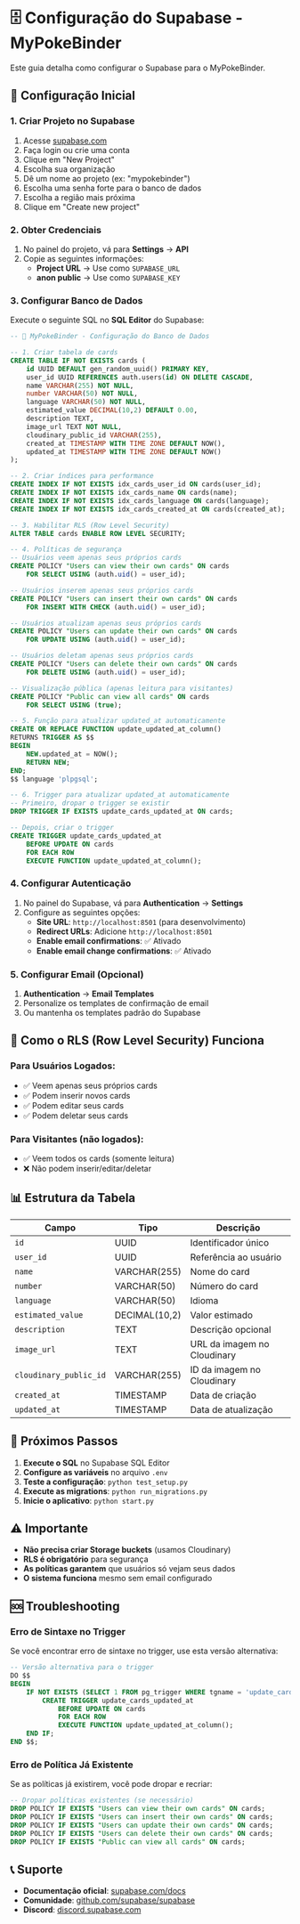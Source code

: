 # 🗄️ Configuração do Supabase - MyPokeBinder

Este guia detalha como configurar o Supabase para o MyPokeBinder.

## 🚀 Configuração Inicial

### 1. Criar Projeto no Supabase

1. Acesse [supabase.com](https://supabase.com)
2. Faça login ou crie uma conta
3. Clique em "New Project"
4. Escolha sua organização
5. Dê um nome ao projeto (ex: "mypokebinder")
6. Escolha uma senha forte para o banco de dados
7. Escolha a região mais próxima
8. Clique em "Create new project"

### 2. Obter Credenciais

1. No painel do projeto, vá para **Settings** → **API**
2. Copie as seguintes informações:
   - **Project URL** → Use como `SUPABASE_URL`
   - **anon public** → Use como `SUPABASE_KEY`

### 3. Configurar Banco de Dados

Execute o seguinte SQL no **SQL Editor** do Supabase:

```sql
-- 🎴 MyPokeBinder - Configuração do Banco de Dados

-- 1. Criar tabela de cards
CREATE TABLE IF NOT EXISTS cards (
    id UUID DEFAULT gen_random_uuid() PRIMARY KEY,
    user_id UUID REFERENCES auth.users(id) ON DELETE CASCADE,
    name VARCHAR(255) NOT NULL,
    number VARCHAR(50) NOT NULL,
    language VARCHAR(50) NOT NULL,
    estimated_value DECIMAL(10,2) DEFAULT 0.00,
    description TEXT,
    image_url TEXT NOT NULL,
    cloudinary_public_id VARCHAR(255),
    created_at TIMESTAMP WITH TIME ZONE DEFAULT NOW(),
    updated_at TIMESTAMP WITH TIME ZONE DEFAULT NOW()
);

-- 2. Criar índices para performance
CREATE INDEX IF NOT EXISTS idx_cards_user_id ON cards(user_id);
CREATE INDEX IF NOT EXISTS idx_cards_name ON cards(name);
CREATE INDEX IF NOT EXISTS idx_cards_language ON cards(language);
CREATE INDEX IF NOT EXISTS idx_cards_created_at ON cards(created_at);

-- 3. Habilitar RLS (Row Level Security)
ALTER TABLE cards ENABLE ROW LEVEL SECURITY;

-- 4. Políticas de segurança
-- Usuários veem apenas seus próprios cards
CREATE POLICY "Users can view their own cards" ON cards
    FOR SELECT USING (auth.uid() = user_id);

-- Usuários inserem apenas seus próprios cards
CREATE POLICY "Users can insert their own cards" ON cards
    FOR INSERT WITH CHECK (auth.uid() = user_id);

-- Usuários atualizam apenas seus próprios cards
CREATE POLICY "Users can update their own cards" ON cards
    FOR UPDATE USING (auth.uid() = user_id);

-- Usuários deletam apenas seus próprios cards
CREATE POLICY "Users can delete their own cards" ON cards
    FOR DELETE USING (auth.uid() = user_id);

-- Visualização pública (apenas leitura para visitantes)
CREATE POLICY "Public can view all cards" ON cards
    FOR SELECT USING (true);

-- 5. Função para atualizar updated_at automaticamente
CREATE OR REPLACE FUNCTION update_updated_at_column()
RETURNS TRIGGER AS $$
BEGIN
    NEW.updated_at = NOW();
    RETURN NEW;
END;
$$ language 'plpgsql';

-- 6. Trigger para atualizar updated_at automaticamente
-- Primeiro, dropar o trigger se existir
DROP TRIGGER IF EXISTS update_cards_updated_at ON cards;

-- Depois, criar o trigger
CREATE TRIGGER update_cards_updated_at
    BEFORE UPDATE ON cards
    FOR EACH ROW
    EXECUTE FUNCTION update_updated_at_column();
```

### 4. Configurar Autenticação

1. No painel do Supabase, vá para **Authentication** → **Settings**
2. Configure as seguintes opções:
   - **Site URL**: `http://localhost:8501` (para desenvolvimento)
   - **Redirect URLs**: Adicione `http://localhost:8501`
   - **Enable email confirmations**: ✅ Ativado
   - **Enable email change confirmations**: ✅ Ativado

### 5. Configurar Email (Opcional)

1. **Authentication** → **Email Templates**
2. Personalize os templates de confirmação de email
3. Ou mantenha os templates padrão do Supabase

## 🔐 Como o RLS (Row Level Security) Funciona

### Para Usuários Logados:
- ✅ Veem apenas seus próprios cards
- ✅ Podem inserir novos cards
- ✅ Podem editar seus cards
- ✅ Podem deletar seus cards

### Para Visitantes (não logados):
- ✅ Veem todos os cards (somente leitura)
- ❌ Não podem inserir/editar/deletar

## 📊 Estrutura da Tabela

| Campo | Tipo | Descrição |
|-------|------|-----------|
| `id` | UUID | Identificador único |
| `user_id` | UUID | Referência ao usuário |
| `name` | VARCHAR(255) | Nome do card |
| `number` | VARCHAR(50) | Número do card |
| `language` | VARCHAR(50) | Idioma |
| `estimated_value` | DECIMAL(10,2) | Valor estimado |
| `description` | TEXT | Descrição opcional |
| `image_url` | TEXT | URL da imagem no Cloudinary |
| `cloudinary_public_id` | VARCHAR(255) | ID da imagem no Cloudinary |
| `created_at` | TIMESTAMP | Data de criação |
| `updated_at` | TIMESTAMP | Data de atualização |

## 🚀 Próximos Passos

1. **Execute o SQL** no Supabase SQL Editor
2. **Configure as variáveis** no arquivo `.env`
3. **Teste a configuração**: `python test_setup.py`
4. **Execute as migrations**: `python run_migrations.py`
5. **Inicie o aplicativo**: `python start.py`

## ⚠️ Importante

- **Não precisa criar Storage buckets** (usamos Cloudinary)
- **RLS é obrigatório** para segurança
- **As políticas garantem** que usuários só vejam seus dados
- **O sistema funciona** mesmo sem email configurado

## 🆘 Troubleshooting

### Erro de Sintaxe no Trigger
Se você encontrar erro de sintaxe no trigger, use esta versão alternativa:

```sql
-- Versão alternativa para o trigger
DO $$ 
BEGIN
    IF NOT EXISTS (SELECT 1 FROM pg_trigger WHERE tgname = 'update_cards_updated_at') THEN
        CREATE TRIGGER update_cards_updated_at
            BEFORE UPDATE ON cards
            FOR EACH ROW
            EXECUTE FUNCTION update_updated_at_column();
    END IF;
END $$;
```

### Erro de Política Já Existente
Se as políticas já existirem, você pode dropar e recriar:

```sql
-- Dropar políticas existentes (se necessário)
DROP POLICY IF EXISTS "Users can view their own cards" ON cards;
DROP POLICY IF EXISTS "Users can insert their own cards" ON cards;
DROP POLICY IF EXISTS "Users can update their own cards" ON cards;
DROP POLICY IF EXISTS "Users can delete their own cards" ON cards;
DROP POLICY IF EXISTS "Public can view all cards" ON cards;
```

## 📞 Suporte

- **Documentação oficial**: [supabase.com/docs](https://supabase.com/docs)
- **Comunidade**: [github.com/supabase/supabase](https://github.com/supabase/supabase)
- **Discord**: [discord.supabase.com](https://discord.supabase.com)
